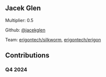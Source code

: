 
## Jacek Glen
Multiplier: 0.5

Github: [@jacekglen](https://github.com/jacekglen)

Team: [erigontech/silkworm](https://github.com/erigontech/silkworm/pulls?q=author%3Ajacekglen), [erigontech/erigon](https://github.com/erigontech/erigon/pulls?q=author%3Ajacekglen)

## Contributions

### Q4 2024

